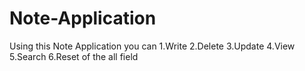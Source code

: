 # Note-Application
Using this Note Application you can
1.Write
2.Delete
3.Update
4.View 
5.Search 
6.Reset of the all field

